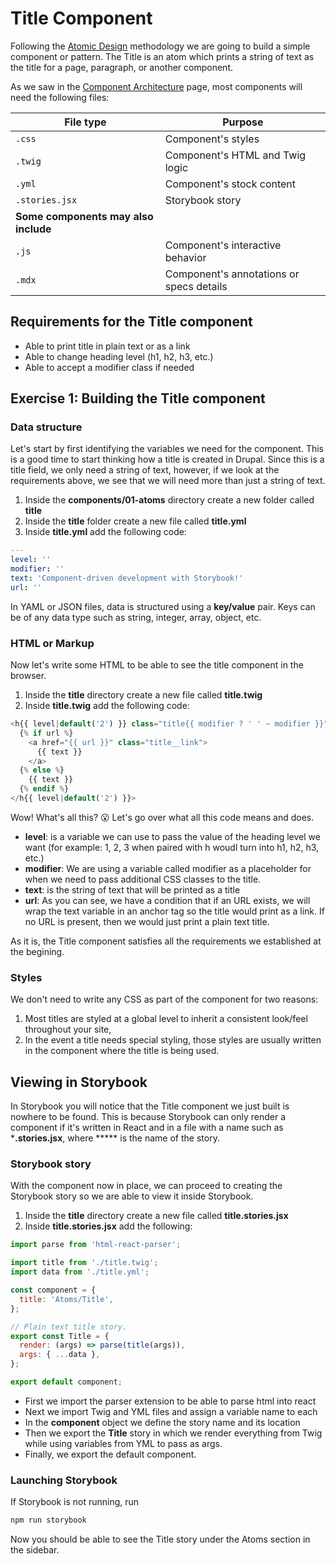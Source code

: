 # Title Component

Following the [Atomic Design](https://bradfrost.com/blog/post/atomic-web-design/) methodology we are going to build a simple component or pattern. The Title is an atom which prints a string of text as the title for a page, paragraph, or another component.

As we saw in the [Component Architecture](getting-started/component-architecture.md) page, most components will need the following files:

| File type         | Purpose                          |
| ----------------- | -------------------------------  |
| `.css`            | Component's styles               |
| `.twig`           | Component's HTML and Twig logic  |
| `.yml`            | Component's stock content        |
| `.stories.jsx`    | Storybook story                  |
| **Some components may also include**                 |
| `.js`     | Component's interactive behavior         |
| `.mdx`    | Component's annotations or specs details |

## Requirements for the Title component

* Able to print title in plain text or as a link
* Able to change heading level (h1, h2, h3, etc.)
* Able to accept a modifier class if needed

## Exercise 1: Building the Title component

### Data structure

Let's start by first identifying the variables we need for the component. This is a good time to start thinking how a title is created in Drupal. Since this is a title field, we only need a string of text, however, if we look at the requirements above, we see that we will need more than just a string of text.

1. Inside the **components/01-atoms** directory create a new folder called **title**
1. Inside the **title** folder create a new file called **title.yml**
1. Inside **title.yml** add the following code:

```yml
---
level: ''
modifier: ''
text: 'Component-driven development with Storybook!'
url: ''
```

In YAML or JSON files, data is structured using a **key/value** pair. Keys can be of any data type such as string, integer, array, object, etc.

### HTML or Markup

Now let's write some HTML to be able to see the title component in the browser.

1. Inside the ****title**** directory create a new file called **title.twig**
2. Inside **title.twig** add the following code:

```php
<h{{ level|default('2') }} class="title{{ modifier ? ' ' ~ modifier }}">
  {% if url %}
    <a href="{{ url }}" class="title__link">
      {{ text }}
    </a>
  {% else %}
    {{ text }}
  {% endif %}
</h{{ level|default('2') }}>
```

Wow! What's all this? 😮 Let's go over what all this code means and does.

* **level**: is a variable we can use to pass the value of the heading level we want (for example: 1, 2, 3 when paired with h woudl turn into h1, h2, h3, etc.)
* **modifier**: We are using a variable called modifier as a placeholder for when we need to pass additional CSS classes to the title.
* **text**: is the string of text that will be printed as a title
* **url**: As you can see, we have a condition that if an URL exists, we will wrap the text variable in an anchor tag so the title would print as a link. If no URL is present, then we would just print a plain text title.

As it is, the Title component satisfies all the requirements we established at the begining.

### Styles

We don't need to write any CSS as part of the component for two reasons:

1. Most titles are styled at a global level to inherit a consistent look/feel throughout your site,
1. In the event a title needs special styling, those styles are usually written in the component where the title is being used.

## Viewing in Storybook

In Storybook you will notice that the Title component we just built is nowhere to be found. This is because Storybook can only render a component if it's written in React and in a file with a name such as ***.stories.jsx**, where ***** is the name of the story.

### Storybook story

With the component now in place, we can proceed to creating the Storybook story so we are able to view it inside Storybook.

1. Inside the **title** directory create a new file called **title.stories.jsx**
1. Inside **title.stories.jsx** add the following:

```js
import parse from 'html-react-parser';

import title from './title.twig';
import data from './title.yml';

const component = {
  title: 'Atoms/Title',
};

// Plain text title story.
export const Title = {
  render: (args) => parse(title(args)),
  args: { ...data },
};

export default component;
```

* First we import the parser extension to be able to parse html into react
* Next we import Twig and YML files and assign a variable name to each
* In the **component** object we define the story name and its location
* Then we export the **Title** story in which we render everything from Twig while using variables from YML to pass as args.
* Finally, we export the default component.

### Launching Storybook

If Storybook is not running, run

```bash
npm run storybook
```

Now you should be able to see the Title story under the Atoms section in the sidebar.
